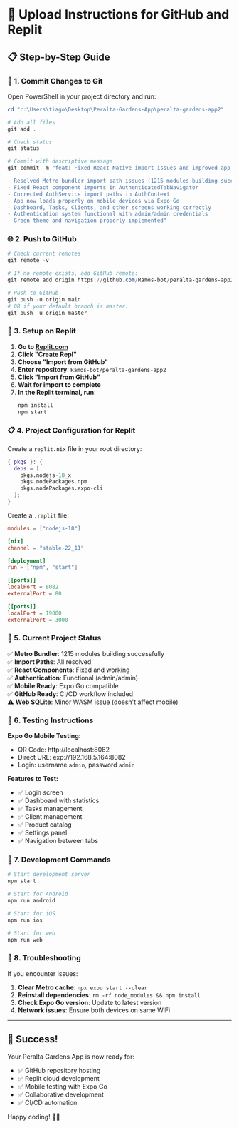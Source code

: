# 🚀 Upload Instructions for GitHub and Replit

## 📋 Step-by-Step Guide

### 🔨 1. Commit Changes to Git

Open PowerShell in your project directory and run:

```powershell
cd "c:\Users\tiago\Desktop\Peralta-Gardens-App\peralta-gardens-app2"

# Add all files
git add .

# Check status
git status

# Commit with descriptive message
git commit -m "feat: Fixed React Native import issues and improved app stability

- Resolved Metro bundler import path issues (1215 modules building successfully)
- Fixed React component imports in AuthenticatedTabNavigator  
- Corrected AuthService import paths in AuthContext
- App now loads properly on mobile devices via Expo Go
- Dashboard, Tasks, Clients, and other screens working correctly
- Authentication system functional with admin/admin credentials
- Green theme and navigation properly implemented"
```

### 🌐 2. Push to GitHub

```powershell
# Check current remotes
git remote -v

# If no remote exists, add GitHub remote:
git remote add origin https://github.com/Ramos-bot/peralta-gardens-app2.git

# Push to GitHub
git push -u origin main
# OR if your default branch is master:
git push -u origin master
```

### 📱 3. Setup on Replit

1. **Go to [Replit.com](https://replit.com)**
2. **Click "Create Repl"**
3. **Choose "Import from GitHub"**
4. **Enter repository**: `Ramos-bot/peralta-gardens-app2`
5. **Click "Import from GitHub"**
6. **Wait for import to complete**
7. **In the Replit terminal, run**:
   ```bash
   npm install
   npm start
   ```

### 📋 4. Project Configuration for Replit

Create a `replit.nix` file in your root directory:

```nix
{ pkgs }: {
  deps = [
    pkgs.nodejs-18_x
    pkgs.nodePackages.npm
    pkgs.nodePackages.expo-cli
  ];
}
```

Create a `.replit` file:

```toml
modules = ["nodejs-18"]

[nix]
channel = "stable-22_11"

[deployment]
run = ["npm", "start"]

[[ports]]
localPort = 8082
externalPort = 80

[[ports]]
localPort = 19000
externalPort = 3000
```

### 🎯 5. Current Project Status

✅ **Metro Bundler**: 1215 modules building successfully  
✅ **Import Paths**: All resolved  
✅ **React Components**: Fixed and working  
✅ **Authentication**: Functional (admin/admin)  
✅ **Mobile Ready**: Expo Go compatible  
✅ **GitHub Ready**: CI/CD workflow included  
⚠️ **Web SQLite**: Minor WASM issue (doesn't affect mobile)  

### 📱 6. Testing Instructions

**Expo Go Mobile Testing:**
- QR Code: http://localhost:8082
- Direct URL: exp://192.168.5.164:8082
- Login: username `admin`, password `admin`

**Features to Test:**
- ✅ Login screen
- ✅ Dashboard with statistics
- ✅ Tasks management  
- ✅ Client management
- ✅ Product catalog
- ✅ Settings panel
- ✅ Navigation between tabs

### 🔧 7. Development Commands

```bash
# Start development server
npm start

# Start for Android
npm run android

# Start for iOS  
npm run ios

# Start for web
npm run web
```

### 📝 8. Troubleshooting

If you encounter issues:

1. **Clear Metro cache**: `npx expo start --clear`
2. **Reinstall dependencies**: `rm -rf node_modules && npm install`
3. **Check Expo Go version**: Update to latest version
4. **Network issues**: Ensure both devices on same WiFi

---

## 🎉 Success!

Your Peralta Gardens App is now ready for:
- ✅ GitHub repository hosting
- ✅ Replit cloud development  
- ✅ Mobile testing with Expo Go
- ✅ Collaborative development
- ✅ CI/CD automation

Happy coding! 🌱✨
